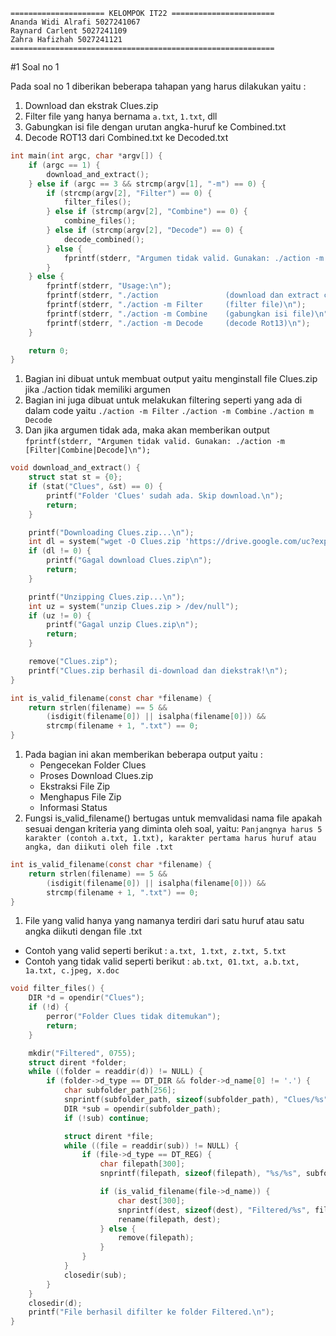 ```
===================== KELOMPOK IT22 =======================
Ananda Widi Alrafi 5027241067
Raynard Carlent 5027241109
Zahra Hafizhah 5027241121
===========================================================
```

#1 Soal no 1

Pada soal no 1 diberikan beberapa tahapan yang harus dilakukan yaitu :
1. Download dan ekstrak Clues.zip
2. Filter file yang hanya bernama `a.txt`, `1.txt`, dll
3. Gabungkan isi file dengan urutan angka-huruf ke Combined.txt
4. Decode ROT13 dari Combined.txt ke Decoded.txt



```c
int main(int argc, char *argv[]) {
    if (argc == 1) {
        download_and_extract();
    } else if (argc == 3 && strcmp(argv[1], "-m") == 0) {
        if (strcmp(argv[2], "Filter") == 0) {
            filter_files();
        } else if (strcmp(argv[2], "Combine") == 0) {
            combine_files();
        } else if (strcmp(argv[2], "Decode") == 0) {
            decode_combined();
        } else {
            fprintf(stderr, "Argumen tidak valid. Gunakan: ./action -m [Filter|Combine|Decode]\n");
        }
    } else {
        fprintf(stderr, "Usage:\n");
        fprintf(stderr, "./action               (download dan extract clue)\n");
        fprintf(stderr, "./action -m Filter     (filter file)\n");
        fprintf(stderr, "./action -m Combine    (gabungkan isi file)\n");
        fprintf(stderr, "./action -m Decode     (decode Rot13)\n");
    }

    return 0;
}
```
1. Bagian ini dibuat untuk membuat output yaitu menginstall file Clues.zip jika ./action tidak memiliki argumen
2. Bagian ini juga dibuat untuk melakukan filtering seperti yang ada di dalam code yaitu
   `./action -m Filter` `./action -m Combine` `./action m Decode`
3. Dan jika argumen tidak ada, maka akan memberikan output `fprintf(stderr, "Argumen tidak valid. Gunakan: ./action -m [Filter|Combine|Decode]\n");`

```c
void download_and_extract() {
    struct stat st = {0};
    if (stat("Clues", &st) == 0) {
        printf("Folder 'Clues' sudah ada. Skip download.\n");
        return;
    }

    printf("Downloading Clues.zip...\n");
    int dl = system("wget -O Clues.zip 'https://drive.google.com/uc?export=download&id=1xFn1OBJUuSdnApDseEczKhtNzyGekauK'");
    if (dl != 0) {
        printf("Gagal download Clues.zip\n");
        return;
    }

    printf("Unzipping Clues.zip...\n");
    int uz = system("unzip Clues.zip > /dev/null");
    if (uz != 0) {
        printf("Gagal unzip Clues.zip\n");
        return;
    }

    remove("Clues.zip");
    printf("Clues.zip berhasil di-download dan diekstrak!\n");
}

int is_valid_filename(const char *filename) {
    return strlen(filename) == 5 &&
        (isdigit(filename[0]) || isalpha(filename[0])) &&
        strcmp(filename + 1, ".txt") == 0;
}
```
1. Pada bagian ini akan memberikan beberapa output yaitu :
   - Pengecekan Folder Clues
   - Proses Download Clues.zip
   - Ekstraksi File Zip
   - Menghapus File Zip
   - Informasi Status
2. Fungsi is_valid_filename() bertugas untuk memvalidasi nama file apakah sesuai dengan kriteria yang diminta oleh soal, yaitu:
`Panjangnya harus 5 karakter (contoh a.txt, 1.txt), karakter pertama harus huruf atau angka, dan diikuti oleh file .txt`

```c
int is_valid_filename(const char *filename) {
    return strlen(filename) == 5 &&
        (isdigit(filename[0]) || isalpha(filename[0])) &&
        strcmp(filename + 1, ".txt") == 0;
}
```
1. File yang valid hanya yang namanya terdiri dari satu huruf atau satu angka diikuti dengan file .txt
- Contoh yang valid seperti berikut : `a.txt, 1.txt, z.txt, 5.txt`
- Contoh yang tidak valid seperti berikut :  `ab.txt, 01.txt, a.b.txt, 1a.txt, c.jpeg, x.doc`

```c
void filter_files() {
    DIR *d = opendir("Clues");
    if (!d) {
        perror("Folder Clues tidak ditemukan");
        return;
    }

    mkdir("Filtered", 0755);
    struct dirent *folder;
    while ((folder = readdir(d)) != NULL) {
        if (folder->d_type == DT_DIR && folder->d_name[0] != '.') {
            char subfolder_path[256];
            snprintf(subfolder_path, sizeof(subfolder_path), "Clues/%s", folder->d_name);
            DIR *sub = opendir(subfolder_path);
            if (!sub) continue;

            struct dirent *file;
            while ((file = readdir(sub)) != NULL) {
                if (file->d_type == DT_REG) {
                    char filepath[300];
                    snprintf(filepath, sizeof(filepath), "%s/%s", subfolder_path, file->d_name);

                    if (is_valid_filename(file->d_name)) {
                        char dest[300];
                        snprintf(dest, sizeof(dest), "Filtered/%s", file->d_name);
                        rename(filepath, dest);
                    } else {
                        remove(filepath);
                    }
                }
            }
            closedir(sub);
        }
    }
    closedir(d);
    printf("File berhasil difilter ke folder Filtered.\n");
}
```
